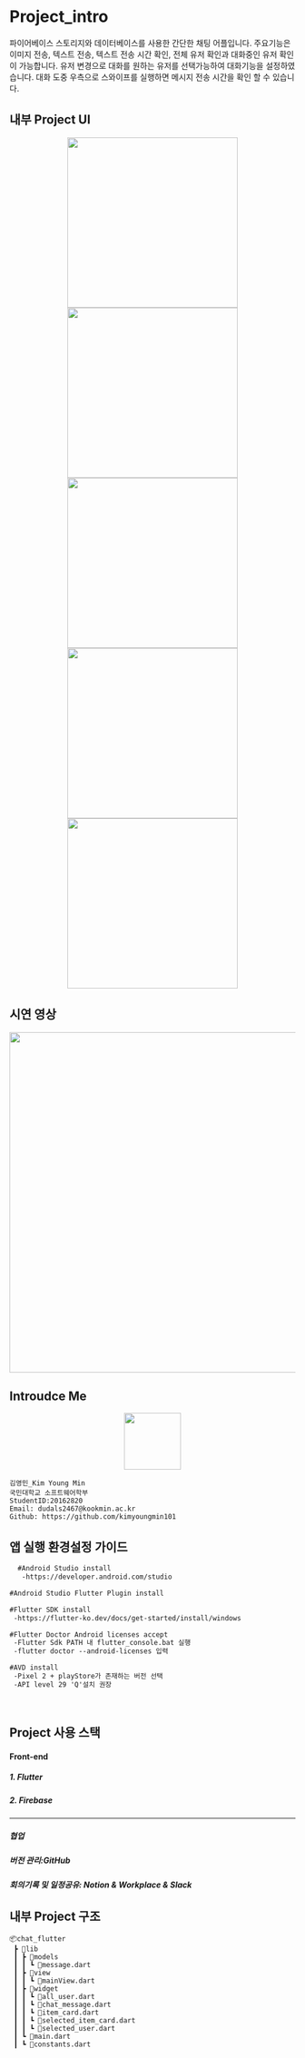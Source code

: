         
# Project_intro

파이어베이스 스토리지와 데이터베이스를 사용한 간단한 채팅 어플입니다.
주요기능은 이미지 전송, 텍스트 전송, 텍스트 전송 시간 확인,
전체 유저 확인과 대화중인 유저 확인이 가능합니다.
유저 변경으로 대화를 원하는 유저를 선택가능하여 대화기능을 설정하였습니다.
대화 도중 우측으로 스와이프를 실행하면 메시지 전송 시간을 확인 할 수 있습니다.

## 내부 Project UI

<center><img src="https://user-images.githubusercontent.com/42969129/129861242-3c4d774e-065e-441f-95bb-acd9a5bfa191.png" width"1500" height="300"></center>

<center><img src="https://user-images.githubusercontent.com/42969129/129861404-8b4dd9b6-11af-4e70-acda-1b9623959a7c.png" width"1500" height="300"></center>

<center><img src="https://user-images.githubusercontent.com/42969129/129861516-de811d5f-fe3d-4ead-96c8-9274b3f5f11b.png" width"1500" height="300"></center>

<center><img src="https://user-images.githubusercontent.com/42969129/129861670-18c6c164-b157-4c10-8730-423b2df55ec4.png" width"1500" height="300"></center>

<center><img src="https://user-images.githubusercontent.com/42969129/129861776-cba5f890-1a5e-43f8-b1ce-e6892d96837b.png" width"1500" height="300"></center>

## 시연 영상

<center><img src="https://user-images.githubusercontent.com/42969129/129858950-2c909a98-36c8-4ef4-8b97-5a89ce9c5ce3.mp4
" width"2000" height="600"></center>

## Introudce Me

<center><img src="https://user-images.githubusercontent.com/38937867/119224431-61024200-bb39-11eb-8308-ffb59bf52ec2.jpg" width="100" height="100"></center>

```
김영민_Kim Young Min
국민대학교 소프트웨어학부 
StudentID:20162820
Email: dudals2467@kookmin.ac.kr
Github: https://github.com/kimyoungmin101
```

## 앱 실행 환경설정 가이드

```markdown
  #Android Studio install
   -https://developer.android.com/studio
  ```

  ```markdown
  #Android Studio Flutter Plugin install
  ```
  
  ```markdown
  #Flutter SDK install
   -https://flutter-ko.dev/docs/get-started/install/windows
  ```
  
  ```markdown
  #Flutter Doctor Android licenses accept
   -Flutter Sdk PATH 내 flutter_console.bat 실행
   -flutter doctor --android-licenses 입력
  ```
  
  ```markdown
  #AVD install
   -Pixel 2 + playStore가 존재하는 버전 선택
   -API level 29 'Q'설치 권장
```
<br/>

## Project 사용 스택

#### Front-end
##### 1. Flutter
##### 2. Firebase
_________________________________
##### 협업
##### 버전 관리:GitHub
##### 회의기록 및 일정공유: Notion & Workplace & Slack

 


## 내부 Project 구조

```
📦chat_flutter
 ┣ 📂lib
 ┃ ┣ 📂models
 ┃ ┃ ┗ 📜message.dart
 ┃ ┣ 📂view
 ┃ ┃ ┗ 📜mainView.dart
 ┃ ┣ 📂widget
 ┃ ┃ ┗ 📜all_user.dart
 ┃ ┃ ┗ 📜chat_message.dart
 ┃ ┃ ┗ 📜item_card.dart
 ┃ ┃ ┗ 📜selected_item_card.dart
 ┃ ┃ ┗ 📜selected_user.dart
 ┃ ┗ 📜main.dart
 ┃ ┗ 📜constants.dart
 
```

